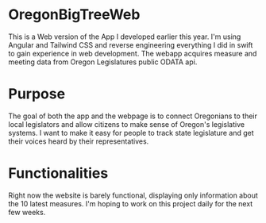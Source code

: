 # OregonBigTreeWeb

This is a Web version of the App I developed earlier this year.  I'm using Angular and Tailwind CSS and reverse engineering everything I did in swift to gain experience in web development. The webapp acquires measure and meeting data from Oregon Legislatures public ODATA api.

# Purpose

The goal of both the app and the webpage is to connect Oregonians to their local legislators and allow citizens to make sense of Oregon's legislative systems.  I want to make it easy for people to track state legislature and get their voices heard by their representatives.

# Functionalities

Right now the website is barely functional, displaying only information about the 10 latest measures.  I'm hoping to work on this project daily for the next few weeks.
